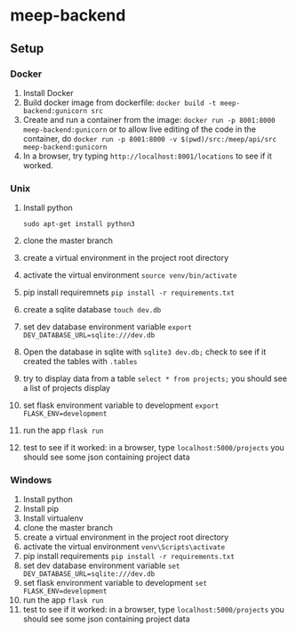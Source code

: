 # meep-backend

## Setup

### Docker
  1. Install Docker
  2. Build docker image from dockerfile:
    ```
    docker build -t meep-backend:gunicorn src
    ```
  3. Create and run a container from the image:
    ```
    docker run -p 8001:8000 meep-backend:gunicorn
    ```
    or to allow live editing of the code in the container, do
    ```
    docker run -p 8001:8000 -v $(pwd)/src:/meep/api/src meep-backend:gunicorn
    ```
  4. In a browser, try typing ```http://localhost:8001/locations``` to see
    if it worked.

### Unix
  1. Install python
     ```
     sudo apt-get install python3
     ```
  2. clone the master branch
  3. create a virtual environment in the project root directory
  4. activate the virtual environment ```source venv/bin/activate```
  5. pip install requiremnets ```pip install -r requirements.txt```
  6. create a sqlite database ```touch dev.db```
  7. set dev database environment variable ```export DEV_DATABASE_URL=sqlite:///dev.db```
  8. Open the database in sqlite with ```sqlite3 dev.db;``` check to see if it created the tables with ```.tables```
  9. try to display data from a table ```select * from projects;``` you should see a list of projects display

  10. set flask environment variable to development
    ```
    export FLASK_ENV=development
    ```
  11. run the app
    ```
    flask run
    ```
  12. test to see if it worked: in a browser, type ```localhost:5000/projects``` you should see some json containing project data




### Windows
  1. Install python
  2. Install pip
  3. Install virtualenv
  4. clone the master branch
  5. create a virtual environment in the project root directory
  6. activate the virtual environment ```venv\Scripts\activate```
  7. pip install requirements ```pip install -r requirements.txt```
  8. set dev database environment variable ```set DEV_DATABASE_URL=sqlite:///dev.db```
  9. set flask environment variable to development
    ```
    set FLASK_ENV=development
    ```
  10. run the app
    ```
    flask run
    ```
  11. test to see if it worked: in a browser, type ```localhost:5000/projects``` you should see some json containing project data
